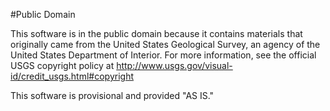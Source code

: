 #Public Domain

This software is in the public domain because it contains materials that originally came from the United States 
Geological Survey, an agency of the United States Department of Interior. For more information, see the official USGS 
copyright policy at http://www.usgs.gov/visual-id/credit_usgs.html#copyright

This software is provisional and provided "AS IS."
